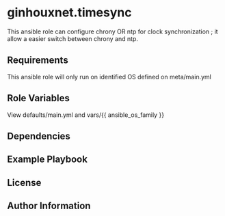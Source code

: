 ginhouxnet.timesync
=========

This ansible role can configure chrony OR ntp for clock synchronization ; it allow a easier switch between chrony and ntp.


Requirements
------------

This ansible role will only run on identified OS defined on meta/main.yml


Role Variables
--------------

View defaults/main.yml and vars/{{ ansible_os_family }}


Dependencies
------------



Example Playbook
----------------



License
-------



Author Information
------------------

